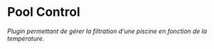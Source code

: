 # Pool Control

_Plugin permettant de gérer la filtration d'une piscine en fonction de la température._